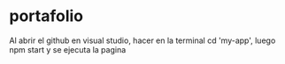 # portafolio
Al abrir el github en visual studio, hacer en la terminal cd 'my-app', luego npm start y se ejecuta la pagina
